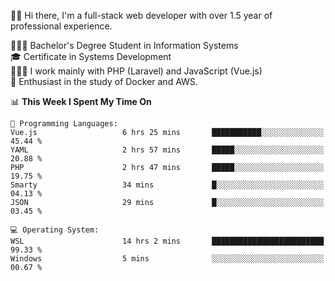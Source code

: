 🧑🏻 Hi there, I'm a full-stack web developer with over 1.5 year of professional experience.

🧑🏻‍🎓 Bachelor's Degree Student in Information Systems<br/>
🎓 Certificate in Systems Development<br/>
🧑🏻‍💻 I work mainly with PHP (Laravel) and JavaScript (Vue.js)<br/>
📘 Enthusiast in the study of Docker and AWS.<br/>

<!--START_SECTION:waka-->
📊 **This Week I Spent My Time On** 

```text
💬 Programming Languages: 
Vue.js                   6 hrs 25 mins       ███████████░░░░░░░░░░░░░░   45.44 % 
YAML                     2 hrs 57 mins       █████░░░░░░░░░░░░░░░░░░░░   20.88 % 
PHP                      2 hrs 47 mins       █████░░░░░░░░░░░░░░░░░░░░   19.75 % 
Smarty                   34 mins             █░░░░░░░░░░░░░░░░░░░░░░░░   04.13 % 
JSON                     29 mins             █░░░░░░░░░░░░░░░░░░░░░░░░   03.45 % 

💻 Operating System: 
WSL                      14 hrs 2 mins       █████████████████████████   99.33 % 
Windows                  5 mins              ░░░░░░░░░░░░░░░░░░░░░░░░░   00.67 % 
```


<!--END_SECTION:waka-->

